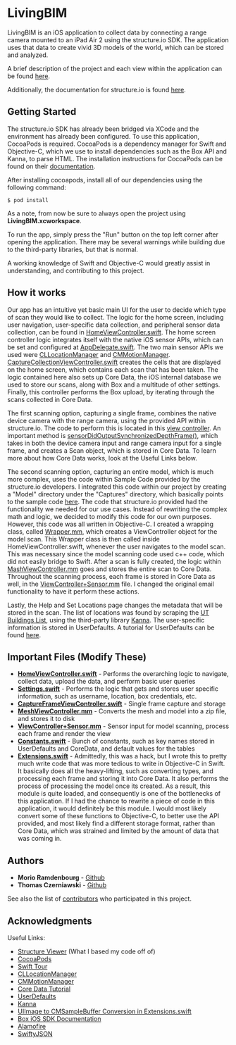 # LivingBIM

LivingBIM is an iOS application to collect data by connecting a range camera mounted to an iPad Air 2 using the structure.io SDK. The application uses that data to create vivid 3D models of the world, which can be stored and analyzed.

A brief description of the project and each view within the application can be found [here](https://github.com/morioramdenbourg/LivingBIM/raw/master/Resources/Part-Time_iOS_developer_position_advert_Civil_Engineering_Department.pdf).

Additionally, the documentation for structure.io is found [here](https://github.com/morioramdenbourg/LivingBIM/blob/master/Structure%20SDK/Reference/html/index.html).

## Getting Started

The structure.io SDK has already been bridged via XCode and the environment has already been configured. To use this application, CocoaPods is required. CocoaPods is a dependency manager for Swift and Objective-C, which we use to install dependencies such as the Box API and Kanna, to parse HTML. The installation instructions for CocoaPods can be found on their [documentation](https://cocoapods.org/).

After installing cocoapods, install all of our dependencies using the following command:

    $ pod install

As a note, from now be sure to always open the project using **LivingBIM.xcworkspace**.

To run the app, simply press the "Run" button on the top left corner after opening the application. There may be several warnings while building due to the third-party libraries, but that is normal.

A working knowledge of Swift and Objective-C would greatly assist in understanding, and contributing to this project.

## How it works

Our app has an intuitive yet basic main UI for the user to decide which type of scan they would like to collect. The logic for the home screen, including user navigation, user-specific data collection, and peripheral sensor data collection, can be found in [HomeViewController.swift](https://github.com/morioramdenbourg/LivingBIM/blob/master/LivingBIM/LivingBIM/Home/HomeViewController.swift). The home screen controller logic integrates itself with the native iOS sensor APIs, which can be set and configured at [AppDelegate.swift](https://github.com/morioramdenbourg/LivingBIM/blob/master/LivingBIM/LivingBIM/AppDelegate.swift). The two main sensor APIs we used were [CLLocationManager](https://developer.apple.com/documentation/corelocation/cllocationmanager) and [CMMotionManager](https://developer.apple.com/documentation/coremotion/cmmotionmanager). [CaptureCollectionViewController.swift](https://github.com/morioramdenbourg/LivingBIM/blob/master/LivingBIM/LivingBIM/Home/CaptureCollectionViewController.swift) creates the cells that are displayed on the home screen, which contains each scan that has been taken. The logic contained here also sets up Core Data, the iOS internal database we used to store our scans, along with Box and a multitude of other settings. Finally, this controller performs the Box upload, by iterating through the scans collected in Core Data.

The first scanning option, capturing a single frame, combines the native device camera with the range camera, using the provided API within structure.io. The code to perform this is located in this [view controller](https://github.com/morioramdenbourg/LivingBIM/blob/master/LivingBIM/LivingBIM/Capture/Frame/CaptureFrameViewController.swift). An important method is [sensorDidOutputSynchronizedDepthFrame()](https://github.com/morioramdenbourg/LivingBIM/blob/master/LivingBIM/LivingBIM/Capture/Frame/CaptureFrameViewController.swift#L213), which takes in both the device camera input and range camera input for a single frame, and creates a Scan object, which is stored in Core Data. To learn more about how Core Data works, look at the Useful Links below.

The second scanning option, capturing an entire model, which is much more complex, uses the code within Sample Code provided by the structure.io developers. I integrated this code within our project by creating a "Model" directory under the "Captures" directory, which basically points to the sample code [here](https://github.com/morioramdenbourg/LivingBIM/tree/master/Structure%20SDK/Samples/RoomCapture). The code that structure.io provided had  the functionality we needed for our use cases. Instead of rewriting the complex math and logic, we decided to modify this code for our own purposes. However, this code was all written in Objective-C. I created a wrapping class, called [Wrapper.mm](https://github.com/morioramdenbourg/LivingBIM/blob/master/LivingBIM/LivingBIM/Util/Wrapper.mm), which creates a ViewController object for the model scan. This Wrapper class is then called inside HomeViewController.swift, whenever the user navigates to the model scan. This was necessary since the model scanning code used c++ code, which did not easily bridge to Swift. After a scan is fully created, the logic within [MashViewController.mm](https://github.com/morioramdenbourg/LivingBIM/blob/master/Structure%20SDK/Samples/RoomCapture/MeshViewController.mm) goes and stores the entire scan to Core Data. Throughout the scanning process, each frame is stored in Core Data as well, in the [ViewController+Sensor.mm](https://github.com/morioramdenbourg/LivingBIM/blob/master/Structure%20SDK/Samples/RoomCapture/ViewController%2BSensor.mm) file. I changed the original email functionality to have it perform these actions.

Lastly, the Help and Set Locations page changes the metadata that will be stored in the scan. The list of locations was found by scraping the [UT Buildings List](https://facilitiesservices.utexas.edu/buildings/), using the third-party library [Kanna](https://github.com/tid-kijyun/Kanna). The user-specific information is stored in UserDefaults. A tutorial for UserDefaults can be found [here](https://developer.apple.com/documentation/foundation/userdefaults).

## Important Files (Modify These)

* [**HomeViewController.swift**](https://github.com/morioramdenbourg/LivingBIM/blob/master/LivingBIM/LivingBIM/Home/HomeViewController.swift) - Performs the overarching logic to navigate, collect data, upload the data, and perform basic user queries
* [**Settings.swift**](https://github.com/morioramdenbourg/LivingBIM/blob/master/LivingBIM/LivingBIM/Settings/Settings.swift) - Performs the logic that gets and stores user specific information, such as username, location, box credentials, etc.
* [**CaptureFrameViewController.swift**](https://github.com/morioramdenbourg/LivingBIM/blob/master/LivingBIM/LivingBIM/Home/CaptureCollectionViewController.swift) - Single frame capture and storage
* [**MeshViewController.mm**](https://github.com/morioramdenbourg/LivingBIM/blob/master/Structure%20SDK/Samples/RoomCapture/MeshViewController.mm) - Converts the mesh and model into a zip file, and stores it to disk
* [**ViewController+Sensor.mm**](https://github.com/morioramdenbourg/LivingBIM/blob/master/Structure%20SDK/Samples/RoomCapture/ViewController%2BSensor.mm) - Sensor input for model scanning, process each frame and render the view
* [**Constants.swift**](https://github.com/morioramdenbourg/LivingBIM/blob/master/LivingBIM/LivingBIM/Util/Constants.swift) - Bunch of constants, such as key names stored in UserDefaults and CoreData, and default values for the tables
* [**Extensions.swift**](https://github.com/morioramdenbourg/LivingBIM/blob/master/LivingBIM/LivingBIM/Util/Extensions.swift) - Admittedly, this was a hack, but I wrote this to pretty much write code that was more tedious to write in Objective-C in Swift. It basically does all the heavy-lifting, such as converting types, and processing each frame and storing it into Core Data. It also performs the process of processing the model once its created. As a result, this module is quite loaded, and consequently is one of the bottlenecks of this application. If I had the chance to rewrite a piece of code in this application, it would definitely be this module. I would most likely convert some of these functions to Objective-C, to better use the API provided, and most likely find a different storage format, rather than Core Data, which was strained and limited by the amount of data that was coming in.

## Authors

* **Morio Ramdenbourg** - [Github](https://github.com/morioramdenbourg)
* **Thomas Czerniawski** - [Github](https://github.com/Tcmbot)

See also the list of [contributors](https://github.com/morioramdenbourg/LivingBIM/contributors) who participated in this project.

## Acknowledgments

Useful Links:
* [Structure Viewer](https://github.com/ponderousmad/StructureViewerSwift) (What I based my code off of)
* [CocoaPods](https://cocoapods.org/)
* [Swift Tour](https://developer.apple.com/library/content/documentation/Swift/Conceptual/Swift_Programming_Language/GuidedTour.html)
* [CLLocationManager](https://developer.apple.com/documentation/corelocation/cllocationmanager)
* [CMMotionManager](https://developer.apple.com/documentation/coremotion/cmmotionmanager)
* [Core Data Tutorial](https://www.raywenderlich.com/173972/getting-started-with-core-data-tutorial-2)
* [UserDefaults](https://developer.apple.com/documentation/foundation/userdefaults)
* [Kanna](https://github.com/tid-kijyun/Kanna)
* [UIImage to CMSampleBuffer Conversion in Extensions.swift](https://stackoverflow.com/questions/16475737/convert-uiimage-to-cmsamplebufferref)
* [Box iOS SDK Documentation](https://github.com/box/box-ios-sdk)
* [Alamofire](https://github.com/Alamofire/Alamofire)
* [SwiftyJSON](https://github.com/SwiftyJSON/SwiftyJSON)